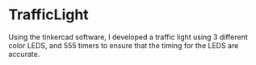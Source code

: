 # TrafficLight
Using the tinkercad software, I developed a traffic light using 3 different color LEDS, and 555 timers to ensure that the timing for the LEDS are accurate. 
